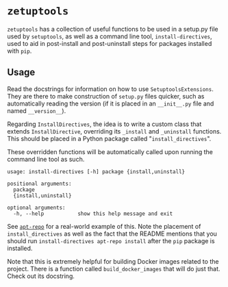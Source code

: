 # `zetuptools`

`zetuptools` has a collection of useful functions to be used in a setup.py file used by `setuptools`, as well as a command line tool, `install-directives`, used to aid in post-install and post-uninstall steps for packages installed with `pip`.

## Usage

Read the docstrings for information on how to use `SetuptoolsExtensions`. They are there to make construction of `setup.py` files quicker, such as automatically reading the version (if it is placed in an `__init__.py` file and named `__version__`).

Regarding `InstallDirectives`, the idea is to write a custom class that extends `InstallDirective`, overriding its `_install` and `_uninstall` functions. This should be placed in a Python package called "`install_directives`".

These overridden functions will be automatically called upon running the command line tool as such.

```text
usage: install-directives [-h] package {install,uninstall}

positional arguments:
  package
  {install,uninstall}

optional arguments:
  -h, --help           show this help message and exit
```

See [`apt-repo`](https://github.com/zmarffy/apt-repo) for a real-world example of this. Note the placement of `install_directives` as well as the fact that the README mentions that you should run `install-directives apt-repo install` after the `pip` package is installed.

Note that this is extremely helpful for building Docker images related to the project. There is a function called `build_docker_images` that will do just that. Check out its docstring.
